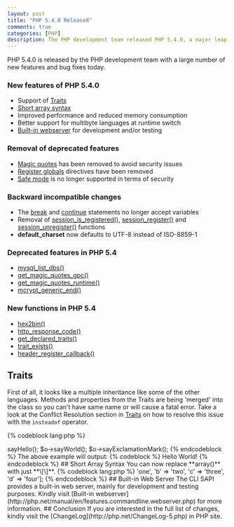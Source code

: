 ```yaml
---
layout: post
title: "PHP 5.4.0 Released"
comments: true
categories: [PHP]
description: The PHP development team released PHP 5.4.0, a major leap forward in the 5.x series, with a large number of new features.
---
```

PHP 5.4.0 is released by the PHP development team with a large number of new features and bug fixes today.

### New features of PHP 5.4.0

- Support of [Traits](http://docs.php.net/manual/en/language.oop5.traits.php)
- [Short array syntax](http://docs.php.net/manual/en/language.types.array.php)
- Improved performance and reduced memory consumption
- Better support for multibyte languages at runtime switch
- [Built-in webserver](http://php.net/manual/en/features.commandline.webserver.php) for development and/or testing

### Removal of deprecated features

- [Magic quotes](http://www.php.net/manual/security.magicquotes.php) has been removed to avoid security issues
- [Register globals](http://www.php.net/manual/security.globals.php) directives have been removed
- [Safe mode](http://www.php.net/manual/features.safe-mode.php) is no longer supported in terms of security

### Backward incompatible changes

- The [break](http://docs.php.net/manual/en/control-structures.break.php) and [continue](http://docs.php.net/manual/en/control-structures.continue.php) statements no longer accept variables
- Removal of [session_is_registered()](http://docs.php.net/manual/en/function.session-is-registered.php), [session_register()](http://docs.php.net/manual/en/function.session-register.php) and [session_unregister()](http://docs.php.net/manual/en/function.session-unregister.php) functions
- **default_charset** now defaults to UTF-8 instead of ISO-8859-1

### Deprecated features in PHP 5.4

- [mysql_list_dbs()](http://docs.php.net/manual/en/function.mysql-list-dbs.php)
- [get_magic_quotes_gpc()](http://docs.php.net/manual/en/function.get-magic-quotes-gpc.php)
- [get_magic_quotes_runtime()](http://docs.php.net/manual/en/function.get-magic-quotes-runtime.php)
- [mcrypt_generic_end()](http://docs.php.net/manual/en/function.mcrypt-generic-end.php)

### New functions in PHP 5.4

- [hex2bin()](http://docs.php.net/manual/en/function.hex2bin.php)
- [http_response_code()](http://docs.php.net/manual/en/function.http-response-code.php)
- [get_declared_traits()](http://docs.php.net/manual/en/function.get-declared-traits.php)
- [trait_exists()](http://docs.php.net/manual/en/function.trait-exists.php)
- [header_register_callback()](http://docs.php.net/manual/en/function.header-register-callback.php)

## Traits

First of all, it looks like a multiple inheritance like some of the other languages. Methods and properties from the Traits are being 'merged' into the class so you can't have same name or will cause a fatal error. Take a look at the Conflict Resolution section in [Traits](http://docs.php.net/manual/en/language.oop5.traits.php) on how to resolve this issue with the `insteadof` operator.

{% codeblock lang:php %}
<?php
trait Hello {
    public function sayHello() {
        echo 'Hello ';
    }
}

trait World {
    public function sayWorld() {
        echo ' World';
    }
}

class MyHelloWorld {
    use Hello, World;
    public function sayExclamationMark() {
        echo '!';
    }
}

$o = new MyHelloWorld();
$o->sayHello();
$o->sayWorld();
$o->sayExclamationMark();
{% endcodeblock %}

The above example will output:

{% codeblock %}
Hello World!
{% endcodeblock %}

## Short Array Syntax

You can now replace **array()** with just **\[\]**.

{% codeblock lang:php %}
<?php
$arrTest1 = [1, 2, 3, 4];

$arrTest2 = ['a' => 'one', 'b' => 'two', 'c' => 'three', 'd' => 'four'];
{% endcodeblock %}

## Built-in Web Server

The CLI SAPI provides a built-in web server, mainly for development and testing purposes.

Kindly visit [Built-in webserver](http://php.net/manual/en/features.commandline.webserver.php) for more information.

## Conclusion
If you are interested in the full list of changes, kindly visit the [ChangeLog](http://php.net/ChangeLog-5.php) in PHP site.